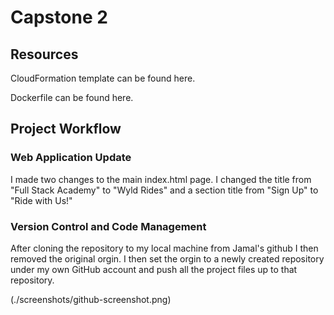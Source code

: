 # Capstone 2

## Resources

CloudFormation template can be found here.

Dockerfile can be found here.

## Project Workflow

### Web Application Update

I made two changes to the main index.html page. I changed the title from "Full Stack Academy" to "Wyld Rides" and a section title from "Sign Up" to "Ride with Us!"

### Version Control and Code Management

After cloning the repository to my local machine from Jamal's github I then removed the original orgin. I then set the orgin to a newly created repository under my own GitHub account and push all the project files up to that repository.

(./screenshots/github-screenshot.png)

### 